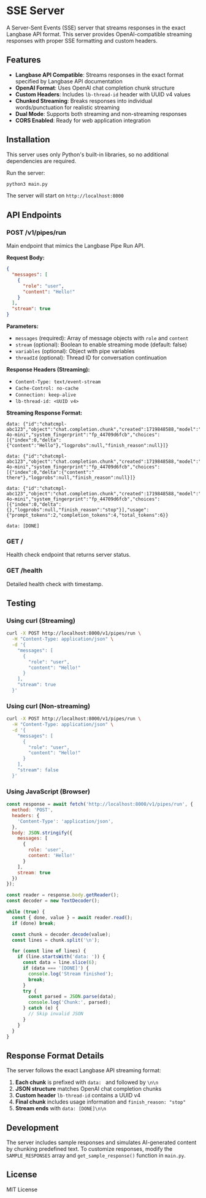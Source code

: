# SSE Server

A Server-Sent Events (SSE) server that streams responses in the exact Langbase API format. This server provides OpenAI-compatible streaming responses with proper SSE formatting and custom headers.

## Features

- **Langbase API Compatible**: Streams responses in the exact format specified by Langbase API documentation
- **OpenAI Format**: Uses OpenAI chat completion chunk structure
- **Custom Headers**: Includes `lb-thread-id` header with UUID v4 values
- **Chunked Streaming**: Breaks responses into individual words/punctuation for realistic streaming
- **Dual Mode**: Supports both streaming and non-streaming responses
- **CORS Enabled**: Ready for web application integration

## Installation

This server uses only Python's built-in libraries, so no additional dependencies are required.

Run the server:
```bash
python3 main.py
```

The server will start on `http://localhost:8000`

## API Endpoints

### POST /v1/pipes/run

Main endpoint that mimics the Langbase Pipe Run API.

**Request Body:**
```json
{
  "messages": [
    {
      "role": "user",
      "content": "Hello!"
    }
  ],
  "stream": true
}
```

**Parameters:**
- `messages` (required): Array of message objects with `role` and `content`
- `stream` (optional): Boolean to enable streaming mode (default: false)
- `variables` (optional): Object with pipe variables
- `threadId` (optional): Thread ID for conversation continuation

**Response Headers (Streaming):**
- `Content-Type: text/event-stream`
- `Cache-Control: no-cache`
- `Connection: keep-alive`
- `lb-thread-id: <UUID v4>`

**Streaming Response Format:**
```
data: {"id":"chatcmpl-abc123","object":"chat.completion.chunk","created":1719848588,"model":"gpt-4o-mini","system_fingerprint":"fp_44709d6fcb","choices":[{"index":0,"delta":{"content":"Hello"},"logprobs":null,"finish_reason":null}]}

data: {"id":"chatcmpl-abc123","object":"chat.completion.chunk","created":1719848588,"model":"gpt-4o-mini","system_fingerprint":"fp_44709d6fcb","choices":[{"index":0,"delta":{"content":" there"},"logprobs":null,"finish_reason":null}]}

data: {"id":"chatcmpl-abc123","object":"chat.completion.chunk","created":1719848588,"model":"gpt-4o-mini","system_fingerprint":"fp_44709d6fcb","choices":[{"index":0,"delta":{},"logprobs":null,"finish_reason":"stop"}],"usage":{"prompt_tokens":2,"completion_tokens":4,"total_tokens":6}}

data: [DONE]
```

### GET /

Health check endpoint that returns server status.

### GET /health

Detailed health check with timestamp.

## Testing

### Using curl (Streaming)

```bash
curl -X POST http://localhost:8000/v1/pipes/run \
  -H "Content-Type: application/json" \
  -d '{
    "messages": [
      {
        "role": "user",
        "content": "Hello!"
      }
    ],
    "stream": true
  }'
```

### Using curl (Non-streaming)

```bash
curl -X POST http://localhost:8000/v1/pipes/run \
  -H "Content-Type: application/json" \
  -d '{
    "messages": [
      {
        "role": "user",
        "content": "Hello!"
      }
    ],
    "stream": false
  }'
```

### Using JavaScript (Browser)

```javascript
const response = await fetch('http://localhost:8000/v1/pipes/run', {
  method: 'POST',
  headers: {
    'Content-Type': 'application/json',
  },
  body: JSON.stringify({
    messages: [
      {
        role: 'user',
        content: 'Hello!'
      }
    ],
    stream: true
  })
});

const reader = response.body.getReader();
const decoder = new TextDecoder();

while (true) {
  const { done, value } = await reader.read();
  if (done) break;

  const chunk = decoder.decode(value);
  const lines = chunk.split('\n');

  for (const line of lines) {
    if (line.startsWith('data: ')) {
      const data = line.slice(6);
      if (data === '[DONE]') {
        console.log('Stream finished');
        break;
      }
      try {
        const parsed = JSON.parse(data);
        console.log('Chunk:', parsed);
      } catch (e) {
        // Skip invalid JSON
      }
    }
  }
}
```

## Response Format Details

The server follows the exact Langbase API streaming format:

1. **Each chunk** is prefixed with `data: ` and followed by `\n\n`
2. **JSON structure** matches OpenAI chat completion chunks
3. **Custom header** `lb-thread-id` contains a UUID v4
4. **Final chunk** includes usage information and `finish_reason: "stop"`
5. **Stream ends** with `data: [DONE]\n\n`

## Development

The server includes sample responses and simulates AI-generated content by chunking predefined text. To customize responses, modify the `SAMPLE_RESPONSES` array and `get_sample_response()` function in `main.py`.

## License

MIT License